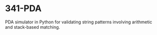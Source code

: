 # 341-PDA
PDA simulator in Python for validating string patterns involving arithmetic and stack-based matching.
